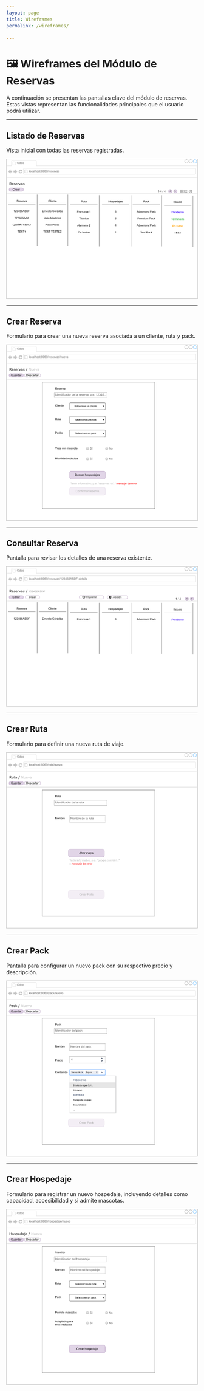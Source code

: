 ```yaml
---
layout: page
title: Wireframes
permalink: /wireframes/

--- 
```

# 🖼️ Wireframes del Módulo de Reservas

A continuación se presentan las pantallas clave del módulo de reservas. Estas vistas representan las funcionalidades principales que el usuario podrá utilizar.

---

## Listado de Reservas

Vista inicial con todas las reservas registradas.

![Listado de Reservas](../../images/wireframe_reservas.svg)

---

## Crear Reserva

Formulario para crear una nueva reserva asociada a un cliente, ruta y pack.

![Crear Reserva](../../images/wireframe_crear_reserva.svg)

---

## Consultar Reserva

Pantalla para revisar los detalles de una reserva existente.

![Consultar Reserva](../../images/wireframe_consultar_reserva.svg)

---

## Crear Ruta

Formulario para definir una nueva ruta de viaje.

![Crear Ruta](../../images/wireframe_crear_ruta.svg)

---

## Crear Pack

Pantalla para configurar un nuevo pack con su respectivo precio y descripción.

![Crear Pack](../../images/wireframe_crear_pack.svg)

---

## Crear Hospedaje

Formulario para registrar un nuevo hospedaje, incluyendo detalles como capacidad, accesibilidad y si admite mascotas.

![Crear Hospedaje](../../images/wireframe_crear_hospedaje.svg)